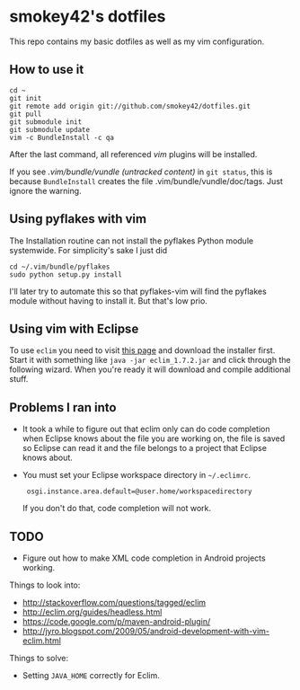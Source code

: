 smokey42's dotfiles
===================

This repo contains my basic dotfiles as well as my vim configuration.

How to use it
-------------

    cd ~
    git init
    git remote add origin git://github.com/smokey42/dotfiles.git
    git pull
    git submodule init
    git submodule update
    vim -c BundleInstall -c qa

After the last command, all referenced *vim* plugins will be installed.

If you see *.vim/bundle/vundle (untracked content)* in `git status`, this
is because `BundleInstall` creates the file .vim/bundle/vundle/doc/tags. Just
ignore the warning.

Using pyflakes with vim
-----------------------

The Installation routine can not install the pyflakes Python module systemwide.
For simplicity's sake I just did

    cd ~/.vim/bundle/pyflakes
    sudo python setup.py install

I'll later try to automate this so that pyflakes-vim will find the pyflakes
module without having to install it. But that's low prio.

Using vim with Eclipse
----------------------

To use `eclim` you need to visit [this page](http://eclim.org/download.html)
and download the installer first.
Start it with something like `java -jar eclim_1.7.2.jar` and click through
the following wizard. When you're ready it will download and compile
additional stuff.

Problems I ran into
-------------------

 * It took a while to figure out that eclim only can do code completion when
   Eclipse knows about the file you are working on, the file is saved so Eclipse
   can read it and the file belongs to a project that Eclipse knows about.
 * You must set your Eclipse workspace directory in `~/.eclimrc`.

        osgi.instance.area.default=@user.home/workspacedirectory

   If you don't do that, code completion will not work.

TODO
----

 * Figure out how to make XML code completion in Android projects working.

Things to look into:

 * http://stackoverflow.com/questions/tagged/eclim
 * http://eclim.org/guides/headless.html
 * https://code.google.com/p/maven-android-plugin/
 * http://jyro.blogspot.com/2009/05/android-development-with-vim-eclim.html

Things to solve:

 * Setting `JAVA_HOME` correctly for Eclim.
